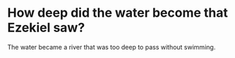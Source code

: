 # How deep did the water become that Ezekiel saw?

The water became a river that was too deep to pass without swimming.
